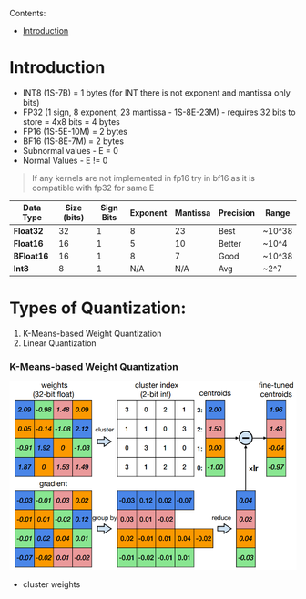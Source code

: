 Contents:
- [Introduction](#Introduction)

# Introduction

- INT8 (1S-7B) = 1 bytes (for INT there is not exponent and mantissa only bits)
- FP32 (1 sign, 8 exponent, 23 mantissa - 1S-8E-23M) - requires 32 bits to store = 4x8 bits = 4 bytes
- FP16 (1S-5E-10M) = 2 bytes
- BF16 (1S-8E-7M) = 2 bytes
- Subnormal values -  E = 0
- Normal Values - E != 0

> If any kernels are not implemented in fp16 try in bf16 as it is compatible with fp32 for same E
 
| Data Type    | Size (bits) | Sign Bits | Exponent | Mantissa | Precision | Range  |
| ------------ | ----------- | --------- | -------- | -------- | --------- | ------ |
| **Float32**  | 32          | 1         | 8        | 23       | Best      | ~10^38 |
| **Float16**  | 16          | 1         | 5        | 10       | Better    | ~10^4  |
| **BFloat16** | 16          | 1         | 8        | 7        | Good      | ~10^38 |
| **Int8**     | 8           | 1         | N/A      | N/A      | Avg       | ~2^7   |


# Types of Quantization:

1. K-Means-based Weight Quantization
2. Linear Quantization

### K-Means-based Weight Quantization

![](attachments/Pasted%20image%2020240704184537.png)
- cluster weights 
